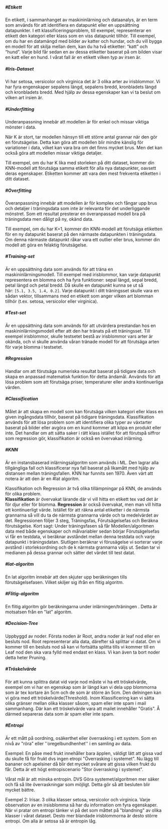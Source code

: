 ##### #Etikett
En etikett, i sammanhanget av maskininlärning och dataanalys, är en term som används för att identifiera en datapunkt eller en uppsättning datapunkter. I ett klassificeringsproblem, till exempel, representerar en etikett den kategori eller klass som en viss datapunkt tillhör.
Till exempel, om du har en datamängd med bilder av katter och hundar, och du vill bygga en modell för att skilja mellan dem, kan du ha två etiketter: “katt” och “hund”. Varje bild får sedan en av dessa etiketter baserat på om bilden visar en katt eller en hund. I vårat fall är en etikett vilken typ av irsen är.

##### #Iris-Dataset
 Vi har setosa, versicolor och virginica det är 3 olika arter av irisblommor. Vi har fyra engenskaper sepalens längd, sepalens bredd, kronbladets längd och kronbladets bredd. Med hjälp av dessa egenskaper kan vi ta beslut om vilken art irsien är.


##### #Underfitting 
Underanpassning innebär att modellen är för enkel och missar viktiga mönster i data.

När K är stort, tar modellen hänsyn till ett större antal grannar när den gör en förutsägelse. Detta kan göra att modellen blir mindre känslig för variationer i data, vilket kan vara bra om det finns mycket brus. Men det kan också göra att modellen missar viktiga detaljer.

Till exempel, om du har K lika med storleken på ditt dataset, kommer din KNN-modell att förutsäga samma etikett för alla nya datapunkter, oavsett deras egenskaper. Etiketten kommer att vara den mest frekventa etiketten i ditt dataset.



##### #Overfitting 
Överanpassning innebär att modellen är för komplex och fångar upp brus och detaljer i träningsdata som inte är relevanta för det underliggande mönstret. Som ett resultat presterar en överanpassad modell bra på träningsdata men dåligt på ny, okänd data.

Till exempel, om du har K=1, kommer din KNN-modell att förutsäga etiketten för en ny datapunkt baserat på den närmaste datapunkten i träningsdata. Om denna närmaste datapunkt råkar vara ett outlier eller brus, kommer din modell att göra en felaktig förutsägelse.



##### #Training-set 
 Är en uppsättning data som används för att träna en maskininlärningsmodell. Till exempel med irisblommor, kan varje datapunkt representera en blomma och ha fyra funktioner: sepal längd, sepal bredd, petal längd och petal bredd. Då skulle en datapunkt kunna se ut så här: `[5.1, 3.5, 1.4, 0.2]`. Varje datapunkt i ditt träningsset skulle vara en sådan vektor, tillsammans med en etikett som anger vilken art blomman tillhör (t.ex. setosa, versicolor eller virginica).


##### #Test-set
Är en uppsättning data som används för att utvärdera prestandan hos en maskininlärningsmodell efter att den har tränats på ett träningsset. Till exempel irisblommor, skulle testsetet bestå av irisblommor vars arter är okända, och vi skulle använda våran tränade modell för att förutsäga arten för varje blomma i testsetet.
##### #Regression 
Handlar om att förutsäga numeriska resultat baserat på tidigare data och skapa en anpassad matematisk funktion för detta ändamål. Används för att lösa problem som att förutsäga priser, temperaturer eller andra kontinuerliga värden.


##### #Classification
Målet är att skapa en modell som kan förutsäga vilken kategori eller klass en given ingångsdata tillhör, baserat på tidigare träningsdata. Klassifikation används för att lösa problem som att  identifiera olika typer av växtarter baserat på bilder eller avgöra om en kund kommer att köpa en produkt eller inte. Det handlar om att sätta saker i rätt klass istället för att förutspå siffror som regression gör, klassifikation är också en övervakad inlärning.


##### #KNN 
Är en instansbaserad inlärningsalgoritm som används i ML. Den lagrar alla tillgängliga fall och klassificerar nya fall baserat på likamått med hjälp av distansen mellan träningsfallen. KNN har funnits sen 1970. Även värt att notera är att den är en #lat algoritm.

Klassifikation och Regression är två olika tillämpningar på KNN, de används för olika problem.  
**Klassifikation** är övervakat lärande där vi vill hitta en etikett tex vad det är för djur eller för blomma.
**Regression** är också övervakat, men man vill hitta ett kontinuerligt värde. Istället för att räkna antal etiketter i de närmsta grannarna så vill du ta de närmsta grannarna värde och ta medelvärdet av det. Regressionen följer 3 steg, Träningsfas, Förutsägelsefas och Beräkna förutsägelse. 
Kort sagt: 
Under träningsfasen så får Modellen/algoritmen data med både egenskaper och målvariabler sedan börjar Förutsägelsefas vi får en testdata, vi beräknar avståndet mellan denna testdata och varje datapunkt i träningsdatan. Slutligen beräknar vi förusägelse vi sorterar varje avstånd  i storleksordning och de k närmsta grannarna väljs ut.  Sedan tar vi medianen på dessa grannar och sätter det värdet till test datat.

##### #lat-algoritm 
En lat algoritm innebär att den skjuter upp beräkningen tills förutsägelsefasen. Vilket skiljer sig ifrån en flitig algoritm.

##### #Flitig-algoritm
En flitig algoritm gör beräkningarna under inlärningen/träningen . Detta är motsatsen från  en "lat" algoritm.  

##### #Decision-Tree 
Uppbyggd av noder. Första noden är Root, andra noder är leaf nod eller en besluts nod. Root representerar alla data, därefter så splittar vi datat. Om vi kommer till en besluts nod så kan vi fortsätta splitta tills vi kommer till en Leaf nod den ska vara fylld med endast en klass. Vi kan även ta bort noder detta heter Pruning.
##### #Tröskelvärde
För att kunna splittra datat vid varje nod måste vi ha ett tröskelvärde, exempel om vi har en egenskap som är längd kan vi dela upp blommorna som är tex kortare än 5cm och de som är större än 5cm. Den delningen kan vi göra med ett tröskelvärde(Threshold). Inom Klassificering kan vi sätta olika gränser mellan olika klasser såsom, spam eller inte spam i mail sammanhang. Där kan ett tröskelvärde vara att mailet innehåller "Gratis". Å därmed separeras data som är spam eller inte spam.

##### #Entropi
Är ett mått på oordning, osäkerthet eller överrasking i ett system. Som en nivå av "röra" eller ''oregelbundhenhet'' i en samling av data.

Exempel: En påse med frukt innehåller bara äpplen, väldigt lätt att gissa vad du skulle få för frukt dvs ingen etropi "Överrasking i systemet". Nu lägg till bananer och apelsiner då blir det mycket svårare att gissa vilken frukt du får. Detta är ett högt entropiscenario "Stor överrasking i systemet".

Vårat mål är att minska entropin. DVS Göra systemet/algoritmen mer säker och få så lite överraskningar som möjligt. Detta gör så att besluten blir mycket bättre.

Exempel 2: Irisar. 3 olika klasser setosa, versicolor och virginica. Varje observation av en irsisblomma så har du information om fyra egenskaper. När vi pratar om entropi tänker vi på det som måttet på "blandning" av olika klasser i vårat dataset. Desto mer blandade irisblommorna är desto större entropi. Om alla är setosa så är entropin låg.


